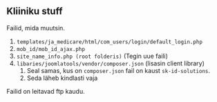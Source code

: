 ## Kliiniku stuff

Failid, mida muutsin.


1. `templates/ja_medicare/html/com_users/login/default_login.php`
2. `mob_id/mob_id_ajax.php`
3. `site_name_info.php (root folderis)` (Tegin uue faili)
4. `libaries/joomlatools/vendor/composer.json` (lisasin client library)
    1. Seal samas, kus on `composer.json` fail on kaust `sk-id-solutions`.
    2. Seda läheb kindlasti vaja

Failid on leitavad ftp kaudu.